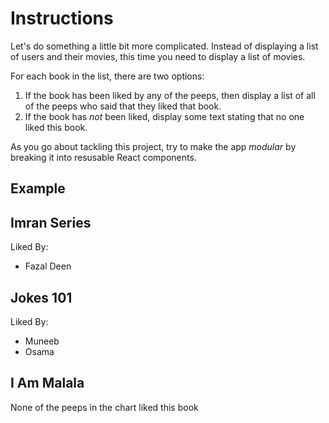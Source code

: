 # Instructions

Let's do something a little bit more complicated. Instead of displaying a
list of users and their movies, this time you need to display a list of movies.

For each book in the list, there are two options:

1. If the book has been liked by any of the peeps, then display a list of all of the peeps who said that they liked that book.
2. If the book has *not* been liked, display some text stating that no one liked this book.

As you go about tackling this project, try to make the app *modular* by breaking it into resusable React components.

## Example


<h2>Imran Series</h2>
<p>Liked By:</p>
<ul>
  <li>Fazal Deen</li>
</ul>
<h2>Jokes 101</h2>
<p>Liked By:</p>
<ul>
  <li>Muneeb</li>
  <li>Osama</li>
</ul>
<h2>I Am Malala</h2>
<p>None of the peeps in the chart liked this book</p>

